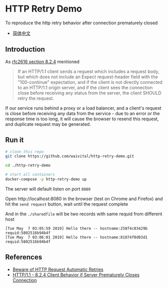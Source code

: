 # HTTP Retry Demo

To reproduce the http retry behavior after connection prematurely closed

- [简体中文](README_CN.md)

## Introduction

As [rfc2616 section 8.2.4](https://tools.ietf.org/html/rfc2616#section-8.2.4) mentioned

> If an HTTP/1.1 client sends a request which includes a request body, but which does not include an Expect request-header field with the "100-continue" expectation, and if the client is not directly connected to an HTTP/1.1 origin server, and if the client sees the connection close before receiving any status from the server, the client SHOULD retry the request.

If our service runs behind a proxy or a load balancer, and a client's request is close before receiving any data from the service - due to an error or the response time is too long, it will cause the browser to resend this request, and duplicate request may be generated.

## Run it

```bash
# clone this repo
git clone https://github.com/waivital/http-retry-demo.git

cd ./http-retry-demo

# start all containers
docker-compose -p http-retry-demo up
```

The server will default listen on port `8080`

Open http://localhost:8080 in the browser (test on Chrome and Firefox) and hit the `send request` button, wait until the request complete

And in the `./sharedfile` will be two records with same requid from different host
```
[Tue May  7 03:05:59 2019] Hello there -- hostname:258f4c03429b requid:5802516b94b4f
[Tue May  7 03:06:01 2019] Hello there -- hostname:81074f0d03d1 requid:5802516b94b4f
```

## References

- [Beware of HTTP Request Automatic Retries](https://blogs.oracle.com/ravello/beware-http-requests-automatic-retries)
- [HTTP/1.1 - 8.2.4 Client Behavior if Server Prematurely Closes Connection](https://tools.ietf.org/html/rfc2616#section-8.2.4)

